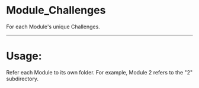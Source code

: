 # Module_Challenges

For each Module's unique Challenges.

---

# Usage:

Refer each Module to its own folder. For example, Module 2 refers to the "2" subdirectory.
